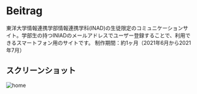 # Beitrag
東洋大学情報連携学部情報連携学科(INAD)の生徒限定のコミュニケーションサイト。学部生の持つINIADのメールアドレスでユーザー登録することで、利用できるスマートフォン用のサイトです。  制作期間：約1ヶ月（2021年6月から2021年7月）

## スクリーンショット
![home](https://user-images.githubusercontent.com/92298809/144787288-48b6ae1e-a9b3-43b7-8eba-f4edb8999e67.png)

